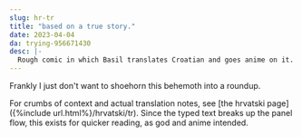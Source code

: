 ```yaml
---
slug: hr-tr
title: "based on a true story."
date: 2023-04-04
da: trying-956671430
desc: |-
  Rough comic in which Basil translates Croatian and goes anime on it. Description & full translation on the page linked below.
---
```

Frankly I just don't want to shoehorn this behemoth into a roundup.

For crumbs of context and actual translation notes, see [the <span lang="hr">hrvatski</span> page]({%include url.html%}/hrvatski/tr). Since the typed text breaks up the panel flow, this exists for quicker reading, as god and anime intended.